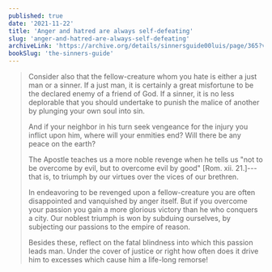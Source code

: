 ```yaml
---
published: true
date: '2021-11-22'
title: 'Anger and hatred are always self-defeating'
slug: 'anger-and-hatred-are-always-self-defeating'
archiveLink: 'https://archive.org/details/sinnersguide00luis/page/365?view=theater'
bookSlug: 'the-sinners-guide'
---
```


> Consider also that the fellow-creature whom you hate is either a just man or a sinner. If a just man, it is certainly a great misfortune to be the declared enemy of a friend of God. If a sinner, it is no less deplorable that you should undertake to punish the malice of another by plunging your own soul into sin.
>
> And if your neighbor in his turn seek vengeance for the injury you inflict upon him, where will your enmities end? Will there be any peace on the earth?
>
> The Apostle teaches us a more noble revenge when he tells us "not to be overcome by evil, but to overcome evil by good" [Rom. xii. 21.]---that is, to triumph by our virtues over the vices of our brethren.
>
> In endeavoring to be revenged upon a fellow-creature you are often disappointed and vanquished by anger itself. But if you overcome your passion you gain a more glorious victory than he who conquers a city. Our noblest triumph is won by subduing ourselves, by subjecting our passions to the empire of reason.
>
> Besides these, reflect on the fatal blindness into which this passion leads man. Under the cover of justice or right how often does it drive him to excesses which cause him a life-long remorse!